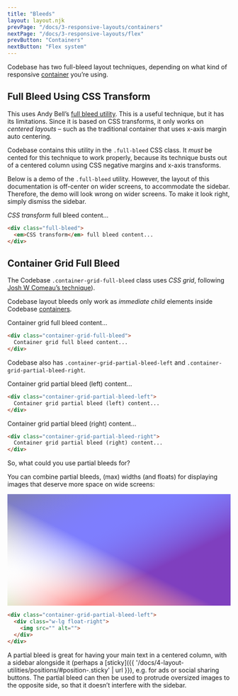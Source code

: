```yaml
---
title: "Bleeds"
layout: layout.njk
prevPage: "/docs/3-responsive-layouts/containers"
nextPage: "/docs/3-responsive-layouts/flex"
prevButton: "Containers"
nextButton: "Flex system"
---
```


<p class="t-lg t-thin">Codebase has two full-bleed layout techniques, depending on what kind of responsive <a href="/codebase-4/docs/3-responsive-layouts/containers">container</a> you’re using.<p>

## Full Bleed Using CSS Transform

This uses Andy Bell’s [full bleed utility](https://hankchizljaw.com/wrote/creating-a-full-bleed-css-utility/). This is a useful technique, but it has its limitations. Since it is based on CSS transforms, it only works on _centered layouts_ – such as the traditional container that uses x-axis margin auto centering.

Codebase contains this utility in the `.full-bleed` CSS class. It _must_ be cented for this technique to work properly, because its technique busts out of a centered column using CSS negative margins and x-axis transforms.

<p class="panel-responsive bl-heavy b-color-warning bg-color-warning-alt">Below is a demo of the <code>.full-bleed</code> utility. However, the layout of this documentation is off-center on wider screens, to accommodate the sidebar. Therefore, the demo will look wrong on wider screens. To make it look right, simply dismiss the sidebar.</p>

<div class="container-grid-full-bleed my-6">
  <div class="container container-md">
    <div class="full-bleed py-6 bg-color-warning-alt">
      <em>CSS transform</em> full bleed content...
    </div>
  </div>
</div>

```html
<div class="full-bleed">
  <em>CSS transform</em> full bleed content...
</div>
```

## Container Grid Full Bleed

The Codebase `.container-grid-full-bleed` class uses _CSS grid_, following [Josh W Comeau’s technique](https://joshwcomeau.com/css/full-bleed/)).

<p class="panel-responsive bl-heavy b-color-primary bg-color-primary-alt">Codebase layout bleeds only work as <em>immediate child</em> elements inside Codebase <a href="{{ '/docs/3-responsive-layouts/containers' | url }}">containers</a>.</p>

<div class="container-grid-full-bleed mb-3 py-6 bg-color-primary-alt">Container grid full bleed content...</div>

```html
<div class="container-grid-full-bleed">
  Container grid full bleed content...
</div>
```

Codebase also has `.container-grid-partial-bleed-left` and `.container-grid-partial-bleed-right`.

<div class="container-grid-partial-bleed-left mb-3 py-6 bg-color-primary-alt">Container grid partial bleed (left) content...</div>

```html
<div class="container-grid-partial-bleed-left">
  Container grid partial bleed (left) content...
</div>
```

<div class="container-grid-partial-bleed-right mb-3 py-6 bg-color-primary-alt">Container grid partial bleed (right) content...</div>

```html
<div class="container-grid-partial-bleed-right">
  Container grid partial bleed (right) content...
</div>
```

So, what could you use partial bleeds for?

You can combine partial bleeds, (max) widths (and floats) for displaying images that deserve more space on wide screens:

<div class="container-grid-partial-bleed-left mb-3">
  <div class="w-md float-right">
    <svg xmlns="http://www.w3.org/2000/svg" preserveAspectRatio="xMidYMid meet" width="1200" height="600" style="max-width: 100%; height: auto;"><defs><linearGradient id="gradient1" gradientTransform="rotate(45)"><stop offset="5%" stop-color="rgba(255,255,0,.5)" /><stop offset="50%" stop-color="rgba(255,255,255,0)" /><stop offset="95%" stop-color="rgba(255,0,0,.5)" /></linearGradient><linearGradient id="gradient2" gradientTransform="rotate(135)"><stop offset="5%" stop-color="rgba(0,0,255,.5)" /><stop offset="50%" stop-color="rgba(255,255,255,0)" /><stop offset="95%" stop-color="rgba(0,255,0,.5)" /></linearGradient></defs><rect width="100%" height="100%" fill="url('#gradient1')" /><rect width="100%" height="100%" fill="url('#gradient2')" /></svg>
  </div>
</div>

```html
<div class="container-grid-partial-bleed-left">
  <div class="w-lg float-right">
    <img src="" alt="">
  </div>
</div>
```

A partial bleed is great for having your main text in a centered column, with a sidebar alongside it (perhaps a [sticky]({{ '/docs/4-layout-utilities/positions/#position-.sticky' | url }}), e.g. for ads or social sharing buttons. The partial bleed can then be used to protrude oversized images to the opposite side, so that it doesn’t interfere with the sidebar.